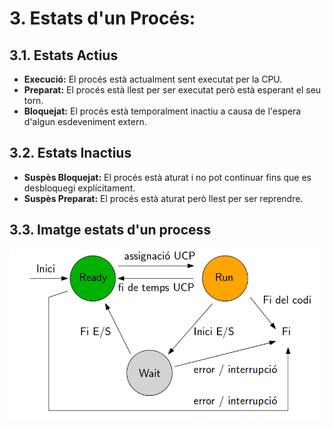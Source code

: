 # 3. Estats d'un Procés:
## 3.1. Estats Actius
- **Execució:** El procés està actualment sent executat per la CPU.
- **Preparat:** El procés està llest per ser executat però està esperant el seu torn.
- **Bloquejat:** El procés està temporalment inactiu a causa de l'espera d'algun esdeveniment extern.
## 3.2. Estats Inactius
- **Suspès Bloquejat:** El procés està aturat i no pot continuar fins que es desbloquegi explícitament.
- **Suspès Preparat:** El procés està aturat però llest per ser reprendre.
## 3.3. Imatge estats d'un process
!["transcició processos"](captura.png)
